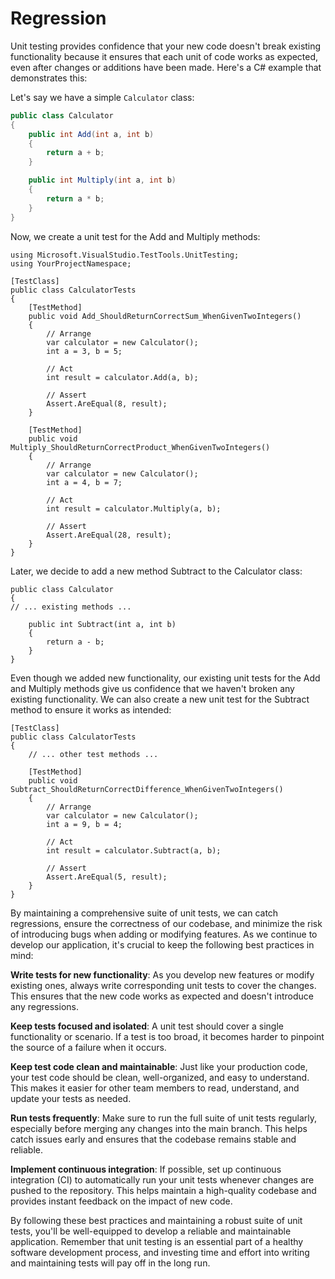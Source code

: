 # Regression
Unit testing provides confidence that your new code doesn't break existing functionality because it ensures that each unit of code works as expected, even after changes or additions have been made. Here's a C# example that demonstrates this:

Let's say we have a simple `Calculator` class:

```csharp
public class Calculator
{
    public int Add(int a, int b)
    {
        return a + b;
    }

    public int Multiply(int a, int b)
    {
        return a * b;
    }
}
```
Now, we create a unit test for the Add and Multiply methods:

```
using Microsoft.VisualStudio.TestTools.UnitTesting;
using YourProjectNamespace;

[TestClass]
public class CalculatorTests
{
    [TestMethod]
    public void Add_ShouldReturnCorrectSum_WhenGivenTwoIntegers()
    {
        // Arrange
        var calculator = new Calculator();
        int a = 3, b = 5;

        // Act
        int result = calculator.Add(a, b);

        // Assert
        Assert.AreEqual(8, result);
    }

    [TestMethod]
    public void Multiply_ShouldReturnCorrectProduct_WhenGivenTwoIntegers()
    {
        // Arrange
        var calculator = new Calculator();
        int a = 4, b = 7;

        // Act
        int result = calculator.Multiply(a, b);

        // Assert
        Assert.AreEqual(28, result);
    }
}
```

Later, we decide to add a new method Subtract to the Calculator class:

```
public class Calculator
{
// ... existing methods ...

    public int Subtract(int a, int b)
    {
        return a - b;
    }
}
```

Even though we added new functionality, our existing unit tests for the Add and Multiply methods give us confidence that we haven't broken any existing functionality. We can also create a new unit test for the Subtract method to ensure it works as intended:

```
[TestClass]
public class CalculatorTests
{
    // ... other test methods ...

    [TestMethod]
    public void Subtract_ShouldReturnCorrectDifference_WhenGivenTwoIntegers()
    {
        // Arrange
        var calculator = new Calculator();
        int a = 9, b = 4;

        // Act
        int result = calculator.Subtract(a, b);

        // Assert
        Assert.AreEqual(5, result);
    }
}
```

By maintaining a comprehensive suite of unit tests, we can catch regressions, ensure the correctness of our codebase, and minimize the risk of introducing bugs when adding or modifying features. As we continue to develop our application, it's crucial to keep the following best practices in mind:

**Write tests for new functionality**: As you develop new features or modify existing ones, always write corresponding unit tests to cover the changes. This ensures that the new code works as expected and doesn't introduce any regressions.

**Keep tests focused and isolated**: A unit test should cover a single functionality or scenario. If a test is too broad, it becomes harder to pinpoint the source of a failure when it occurs.

**Keep test code clean and maintainable**: Just like your production code, your test code should be clean, well-organized, and easy to understand. This makes it easier for other team members to read, understand, and update your tests as needed.

**Run tests frequently**: Make sure to run the full suite of unit tests regularly, especially before merging any changes into the main branch. This helps catch issues early and ensures that the codebase remains stable and reliable.

**Implement continuous integration**: If possible, set up continuous integration (CI) to automatically run your unit tests whenever changes are pushed to the repository. This helps maintain a high-quality codebase and provides instant feedback on the impact of new code.



By following these best practices and maintaining a robust suite of unit tests, you'll be well-equipped to develop a reliable and maintainable application. Remember that unit testing is an essential part of a healthy software development process, and investing time and effort into writing and maintaining tests will pay off in the long run.
